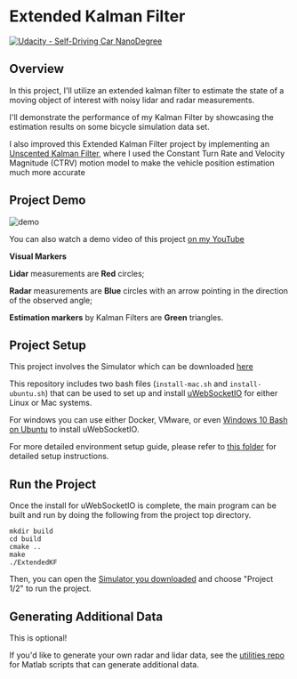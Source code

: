# Extended Kalman Filter

[![Udacity - Self-Driving Car NanoDegree](https://s3.amazonaws.com/udacity-sdc/github/shield-carnd.svg)](http://www.udacity.com/drive)

## Overview
In this project, I'll utilize an extended kalman filter to estimate the state of a moving object of interest with noisy lidar and radar measurements. 

I'll demonstrate the performance of my Kalman Filter by showcasing the estimation results on some bicycle simulation data set.

I also improved this Extended Kalman Filter project by implementing an [Unscented Kalman Filter](https://github.com/Michael-Tu/Udacity-Self-Driving-Car/tree/master/p7-unscented-kalman-filter), where I used the Constant Turn Rate and Velocity Magnitude (CTRV) motion model to make the vehicle position estimation much more accurate

## Project Demo

![demo](demo.gif)

You can also watch a demo video of this project [on my YouTube](https://youtu.be/eGQ28_dX3V0)

**Visual Markers**

**Lidar** measurements are **Red** circles;

**Radar** measurements are **Blue** circles with an arrow pointing in the direction of the observed angle;

**Estimation markers** by Kalman Filters are **Green** triangles.

## Project Setup

This project involves the Simulator which can be downloaded [here](https://github.com/udacity/self-driving-car-sim/releases)

This repository includes two bash files (`install-mac.sh` and `install-ubuntu.sh`) that can be used to set up and install [uWebSocketIO](https://github.com/uWebSockets/uWebSockets) for either Linux or Mac systems. 

For windows you can use either Docker, VMware, or even [Windows 10 Bash on Ubuntu](https://www.howtogeek.com/249966/how-to-install-and-use-the-linux-bash-shell-on-windows-10/) to install uWebSocketIO. 

For more detailed environment setup guide, please refer to [this folder](https://github.com/Michael-Tu/Udacity-Self-Driving-Car/tree/master/p6-extended-kalman-filter/setup-guide) for detailed setup instructions.

## Run the Project

Once the install for uWebSocketIO is complete, the main program can be built and run by doing the following from the project top directory.

```
mkdir build
cd build
cmake ..
make
./ExtendedKF
```
Then, you can open the [Simulator you downloaded](https://github.com/udacity/self-driving-car-sim/releases) and choose "Project 1/2" to run the project.

## Generating Additional Data

This is optional!

If you'd like to generate your own radar and lidar data, see the
[utilities repo](https://github.com/udacity/CarND-Mercedes-SF-Utilities) for
Matlab scripts that can generate additional data.


